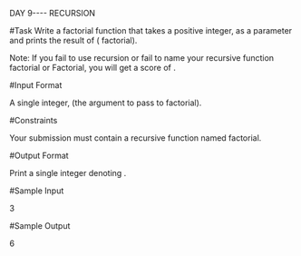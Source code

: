 DAY 9---- RECURSION



#Task 
Write a factorial function that takes a positive integer,  as a parameter and prints the result of  ( factorial).

Note: If you fail to use recursion or fail to name your recursive function factorial or Factorial, you will get a score of .

#Input Format

A single integer,  (the argument to pass to factorial).

#Constraints

Your submission must contain a recursive function named factorial.


#Output Format

Print a single integer denoting .

#Sample Input

3


#Sample Output

6
